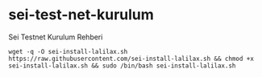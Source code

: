 # sei-test-net-kurulum
Sei Testnet Kurulum Rehberi



`wget -q -O sei-install-lalilax.sh https://raw.githubusercontent.com/sei-install-lalilax.sh && chmod +x sei-install-lalilax.sh && sudo /bin/bash sei-install-lalilax.sh`
